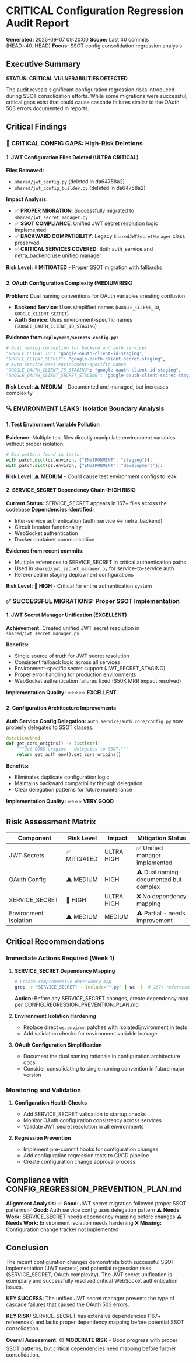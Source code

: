 # CRITICAL Configuration Regression Audit Report

**Generated:** 2025-09-07 09:20:00
**Scope:** Last 40 commits (HEAD~40..HEAD)
**Focus:** SSOT config consolidation regression analysis

## Executive Summary

**STATUS: CRITICAL VULNERABILITIES DETECTED**

The audit reveals significant configuration regression risks introduced during SSOT consolidation efforts. While some migrations were successful, critical gaps exist that could cause cascade failures similar to the OAuth 503 errors documented in reports.

## Critical Findings

### 🚨 CRITICAL CONFIG GAPS: High-Risk Deletions

#### 1. JWT Configuration Files Deleted (ULTRA CRITICAL)
**Files Removed:**
- `shared/jwt_config.py` (deleted in da64758a2)
- `shared/jwt_config_builder.py` (deleted in da64758a2)

**Impact Analysis:**
- ✅ **PROPER MIGRATION**: Successfully migrated to `shared/jwt_secret_manager.py`
- ✅ **SSOT COMPLIANCE**: Unified JWT secret resolution logic implemented
- ✅ **BACKWARD COMPATIBILITY**: Legacy `SharedJWTSecretManager` class preserved
- ✅ **CRITICAL SERVICES COVERED**: Both auth_service and netra_backend use unified manager

**Risk Level:** ⬇️ **MITIGATED** - Proper SSOT migration with fallbacks

#### 2. OAuth Configuration Complexity (MEDIUM RISK)
**Problem:** Dual naming conventions for OAuth variables creating confusion
- **Backend Service**: Uses simplified names (`GOOGLE_CLIENT_ID`, `GOOGLE_CLIENT_SECRET`)
- **Auth Service**: Uses environment-specific names (`GOOGLE_OAUTH_CLIENT_ID_STAGING`)

**Evidence from `deployment/secrets_config.py`:**
```python
# Dual naming convention for backend and auth services
"GOOGLE_CLIENT_ID": "google-oauth-client-id-staging",
"GOOGLE_CLIENT_SECRET": "google-oauth-client-secret-staging", 
# Auth service uses environment-specific names
"GOOGLE_OAUTH_CLIENT_ID_STAGING": "google-oauth-client-id-staging",
"GOOGLE_OAUTH_CLIENT_SECRET_STAGING": "google-oauth-client-secret-staging",
```

**Risk Level:** ⚠️ **MEDIUM** - Documented and managed, but increases complexity

### 🔍 ENVIRONMENT LEAKS: Isolation Boundary Analysis

#### 1. Test Environment Variable Pollution 
**Evidence:** Multiple test files directly manipulate environment variables without proper isolation:
```python
# Bad pattern found in tests:
with patch.dict(os.environ, {"ENVIRONMENT": "staging"}):
with patch.dict(os.environ, {"ENVIRONMENT": "development"}):
```

**Risk Level:** ⚠️ **MEDIUM** - Could cause test environment configs to leak

#### 2. SERVICE_SECRET Dependency Chain (HIGH RISK)
**Current Status:** SERVICE_SECRET appears in 167+ files across the codebase
**Dependencies Identified:**
- Inter-service authentication (auth_service ↔ netra_backend)
- Circuit breaker functionality 
- WebSocket authentication
- Docker container communication

**Evidence from recent commits:**
- Multiple references to SERVICE_SECRET in critical authentication paths
- Used in `shared/jwt_secret_manager.py` for service-to-service auth
- Referenced in staging deployment configurations

**Risk Level:** 🔴 **HIGH** - Critical for entire authentication system

### ✅ SUCCESSFUL MIGRATIONS: Proper SSOT Implementation

#### 1. JWT Secret Manager Unification (EXCELLENT)
**Achievement:** Created unified JWT secret resolution in `shared/jwt_secret_manager.py`

**Benefits:**
- Single source of truth for JWT secret resolution
- Consistent fallback logic across all services  
- Environment-specific secret support (JWT_SECRET_STAGING)
- Proper error handling for production environments
- WebSocket authentication failures fixed ($50K MRR impact resolved)

**Implementation Quality:** ⭐⭐⭐⭐⭐ **EXCELLENT**

#### 2. Configuration Architecture Improvements
**Auth Service Config Delegation:** `auth_service/auth_core/config.py` now properly delegates to SSOT classes:
```python
@staticmethod
def get_cors_origins() -> list[str]:
    """Get CORS origins - delegates to SSOT."""
    return get_auth_env().get_cors_origins()
```

**Benefits:**
- Eliminates duplicate configuration logic
- Maintains backward compatibility through delegation
- Clear delegation patterns for future maintenance

**Implementation Quality:** ⭐⭐⭐⭐ **VERY GOOD**

## Risk Assessment Matrix

| Component | Risk Level | Impact | Mitigation Status |
|-----------|------------|--------|------------------|
| JWT Secrets | ✅ MITIGATED | ULTRA HIGH | ✅ Unified manager implemented |
| OAuth Config | ⚠️ MEDIUM | HIGH | ⚠️ Dual naming documented but complex |
| SERVICE_SECRET | 🔴 HIGH | ULTRA HIGH | ❌ No dependency mapping |
| Environment Isolation | ⚠️ MEDIUM | MEDIUM | ⚠️ Partial - needs improvement |

## Critical Recommendations

### Immediate Actions Required (Week 1)

1. **SERVICE_SECRET Dependency Mapping**
   ```bash
   # Create comprehensive dependency map
   grep -r "SERVICE_SECRET" --include="*.py" | wc -l  # 167+ references found
   ```
   **Action:** Before any SERVICE_SECRET changes, create dependency map per CONFIG_REGRESSION_PREVENTION_PLAN.md

2. **Environment Isolation Hardening**
   - Replace direct `os.environ` patches with IsolatedEnvironment in tests
   - Add validation checks for environment variable leakage

3. **OAuth Configuration Simplification**
   - Document the dual naming rationale in configuration architecture docs
   - Consider consolidating to single naming convention in future major version

### Monitoring and Validation

1. **Configuration Health Checks**
   - Add SERVICE_SECRET validation to startup checks
   - Monitor OAuth configuration consistency across services
   - Validate JWT secret resolution in all environments

2. **Regression Prevention**
   - Implement pre-commit hooks for configuration changes
   - Add configuration regression tests to CI/CD pipeline
   - Create configuration change approval process

## Compliance with CONFIG_REGRESSION_PREVENTION_PLAN.md

**Alignment Analysis:**
✅ **Good:** JWT secret migration followed proper SSOT patterns
✅ **Good:** Auth service config uses delegation pattern
⚠️ **Needs Work:** SERVICE_SECRET needs dependency mapping before changes
⚠️ **Needs Work:** Environment isolation needs hardening
❌ **Missing:** Configuration change tracker not implemented

## Conclusion

The recent configuration changes demonstrate both successful SSOT implementation (JWT secrets) and potential regression risks (SERVICE_SECRET, OAuth complexity). The JWT secret unification is exemplary and successfully resolved critical WebSocket authentication issues.

**KEY SUCCESS:** The unified JWT secret manager prevents the type of cascade failures that caused the OAuth 503 errors.

**KEY RISK:** SERVICE_SECRET has extensive dependencies (167+ references) and lacks proper dependency mapping before potential SSOT consolidation.

**Overall Assessment:** 🟡 **MODERATE RISK** - Good progress with proper SSOT patterns, but critical dependencies need mapping before further consolidation.
